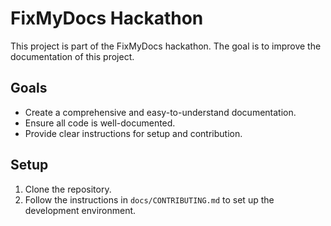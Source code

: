 # FixMyDocs Hackathon

This project is part of the FixMyDocs hackathon. The goal is to improve the documentation of this project.

## Goals

- Create a comprehensive and easy-to-understand documentation.
- Ensure all code is well-documented.
- Provide clear instructions for setup and contribution.

## Setup

1.  Clone the repository.
2.  Follow the instructions in `docs/CONTRIBUTING.md` to set up the development environment.